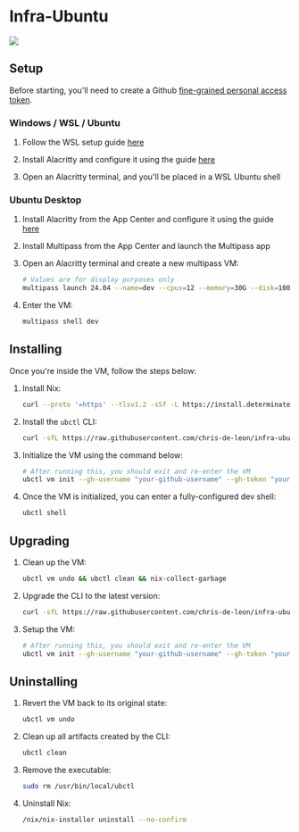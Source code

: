 # Infra-Ubuntu

<div>
  <a href="https://github.com/chris-de-leon/infra-ubuntu/actions">
  <img src="https://github.com/chris-de-leon/infra-ubuntu/actions/workflows/release.yml/badge.svg"/>
 </a>
</div>

## Setup

Before starting, you'll need to create a Github [fine-grained personal access token](https://docs.github.com/en/authentication/keeping-your-account-and-data-secure/managing-your-personal-access-tokens#creating-a-fine-grained-personal-access-token).

### Windows / WSL / Ubuntu

1. Follow the WSL setup guide [here](./docs/wsl.md)

1. Install Alacritty and configure it using the guide [here](./docs/alacritty.windows.md)

1. Open an Alacritty terminal, and you'll be placed in a WSL Ubuntu shell

### Ubuntu Desktop

1. Install Alacritty from the App Center and configure it using the guide [here](./docs/alacritty.ubuntu.md)

1. Install Multipass from the App Center and launch the Multipass app

1. Open an Alacritty terminal and create a new multipass VM:

   ```sh
   # Values are for display purposes only
   multipass launch 24.04 --name=dev --cpus=12 --memory=30G --disk=100G
   ```

1. Enter the VM:

   ```sh
   multipass shell dev
   ```

## Installing

Once you're inside the VM, follow the steps below:

1. Install Nix:

   ```sh
   curl --proto '=https' --tlsv1.2 -sSf -L https://install.determinate.systems/nix | sh -s -- install --no-confirm
   ```

1. Install the `ubctl` CLI:

   ```sh
   curl -sfL https://raw.githubusercontent.com/chris-de-leon/infra-ubuntu/refs/heads/master/install.sh | bash
   ```

1. Initialize the VM using the command below:

   ```sh
   # After running this, you should exit and re-enter the VM
   ubctl vm init --gh-username "your-github-username" --gh-token "your-github-token" --gh-email "your.email@mail.com" --gh-name "your-name"
   ```

1. Once the VM is initialized, you can enter a fully-configured dev shell:

   ```sh
   ubctl shell
   ```

## Upgrading

1. Clean up the VM:

   ```sh
   ubctl vm undo && ubctl clean && nix-collect-garbage
   ```

1. Upgrade the CLI to the latest version:

   ```sh
   curl -sfL https://raw.githubusercontent.com/chris-de-leon/infra-ubuntu/refs/heads/master/install.sh | bash
   ```

1. Setup the VM:

   ```sh
   # After running this, you should exit and re-enter the VM
   ubctl vm init --gh-username "your-github-username" --gh-token "your-github-token" --gh-email "your.email@mail.com" --gh-name "your-name"
   ```

## Uninstalling

1. Revert the VM back to its original state:

   ```sh
   ubctl vm undo
   ```

1. Clean up all artifacts created by the CLI:

   ```sh
   ubctl clean
   ```

1. Remove the executable:

   ```sh
   sudo rm /usr/bin/local/ubctl
   ```

1. Uninstall Nix:

   ```sh
   /nix/nix-installer uninstall --no-confirm
   ```
